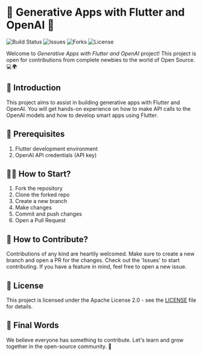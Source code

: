 # 🎉 Generative Apps with Flutter and OpenAI 🎉

![Build Status](https://img.shields.io/badge/build-passing-brightgreen?style=flat-square)
![Issues](https://img.shields.io/github/issues/devDeejay/GenerativeAppsWithFlutterAndOpenAI?style=flat-square)
![Forks](https://img.shields.io/github/forks/devDeejay/GenerativeAppsWithFlutterAndOpenAI?style=flat-square)
![License](https://img.shields.io/github/license/devDeejay/GenerativeAppsWithFlutterAndOpenAI?color=blue&style=flat-square)

Welcome to *Generative Apps with Flutter and OpenAI* project! This project is open for contributions from complete newbies to the world of Open Source. 💻🌍

## 🚀 Introduction

This project aims to assist in building generative apps with Flutter and OpenAI. You will get hands-on experience on how to make API calls to the OpenAI models and how to develop smart apps using Flutter.

## 🧰 Prerequisites

1. Flutter development environment
2. OpenAI API credentials (API key)

## 👨‍💻 How to Start?

1. Fork the repository
2. Clone the forked repo
3. Create a new branch
4. Make changes
5. Commit and push changes
6. Open a Pull Request

## 🎨 How to Contribute?

Contributions of any kind are heartily welcomed. Make sure to create a new branch and open a PR for the changes. Check out the 'Issues' to start contributing. If you have a feature in mind, feel free to open a new issue.

## 📃 License

This project is licensed under the Apache License 2.0 - see the [LICENSE](LICENSE) file for details.

## 🤝 Final Words

We believe everyone has something to contribute. Let's learn and grow together in the open-source community. 🤗

